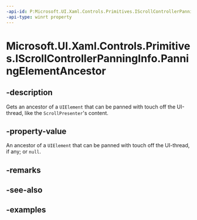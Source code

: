 ```yaml
---
-api-id: P:Microsoft.UI.Xaml.Controls.Primitives.IScrollControllerPanningInfo.PanningElementAncestor
-api-type: winrt property
---
```


# Microsoft.UI.Xaml.Controls.Primitives.IScrollControllerPanningInfo.PanningElementAncestor

<!--
public Microsoft.UI.Xaml.UIElement PanningElementAncestor { get; }
-->


## -description

Gets an ancestor of a `UIElement` that can be panned with touch off the UI-thread, like the `ScrollPresenter`'s content.

## -property-value

An ancestor of a `UIElement` that can be panned with touch off the UI-thread, if any; or `null`.

## -remarks

## -see-also

## -examples


